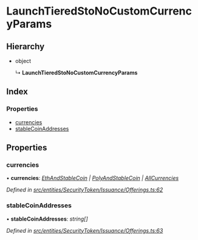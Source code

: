 # LaunchTieredStoNoCustomCurrencyParams

## Hierarchy

* object

  ↳ **LaunchTieredStoNoCustomCurrencyParams**

## Index

### Properties

* [currencies]()
* [stableCoinAddresses]()

## Properties

### currencies

• **currencies**: [_EthAndStableCoin_](_entities_securitytoken_issuance_offerings_.md#ethandstablecoin) _\|_ [_PolyAndStableCoin_](_entities_securitytoken_issuance_offerings_.md#polyandstablecoin) _\|_ [_AllCurrencies_](_entities_securitytoken_issuance_offerings_.md#allcurrencies)

_Defined in_ [_src/entities/SecurityToken/Issuance/Offerings.ts:62_](https://github.com/PolymathNetwork/polymath-sdk/blob/550676f/src/entities/SecurityToken/Issuance/Offerings.ts#L62)

### stableCoinAddresses

• **stableCoinAddresses**: _string\[\]_

_Defined in_ [_src/entities/SecurityToken/Issuance/Offerings.ts:63_](https://github.com/PolymathNetwork/polymath-sdk/blob/550676f/src/entities/SecurityToken/Issuance/Offerings.ts#L63)


